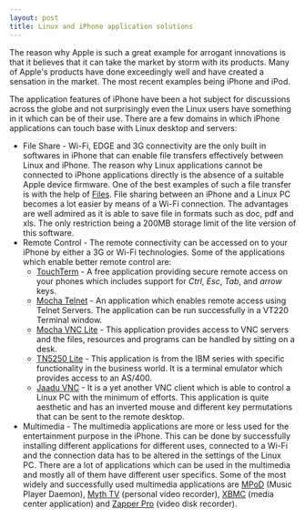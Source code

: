 ```yaml
---
layout: post
title: Linux and iPhone application solutions
---
```


The reason why Apple is such a great example for arrogant innovations is that it believes that it can take the market by storm with its products. Many of Apple's products have done exceedingly well and have created a sensation in the market. The most recent examples being iPhone and iPod.

The application features of iPhone have been a hot subject for discussions across the globe and not surprisingly even the Linux users have something in it which can be of their use. There are a few domains in which iPhone applications can touch base with Linux desktop and servers:

- File Share - Wi-Fi, EDGE and 3G connectivity are the only built in softwares in iPhone that can enable file transfers effectively between Linux and iPhone. The reason why Linux applications cannot be connected to iPhone applications directly is the absence of a suitable Apple device firmware.
One of the best examples of such a file transfer is with the help of <a href="http://www.olivetoast.com/Files/">Files</a>. File sharing between an iPhone and a Linux PC becomes a lot easier by means of a Wi-Fi connection. The advantages are well admired as it is able to save file in formats such as doc, pdf and xls. The only restriction being a 200MB storage limit of the lite version of this software.
- Remote Control  - The remote connectivity can be accessed on to your iPhone by either a 3G or Wi-Fi technologies. Some of the applications which enable better remote control are:
  + <a href="http://jbrink.net/touchterm/">TouchTerm</a> - A free application providing secure remote access on your phones which includes support for <em>Ctrl</em>, <em>Esc</em>, <em>Tab</em>, and <em>arrow</em> keys.
  +  <a href="http://www.mochasoft.dk/iphone_telnet.htm">Mocha Telnet</a> - An application which enables remote access using Telnet Servers. The application can be run successfully in a VT220 Terminal window.
  + <a href="http://www.mochasoft.dk/iphone_vnc.htm">Mocha VNC Lite</a> - This application provides access to VNC servers and the files, resources and programs can be handled by sitting on a desk.
  + <a href="http://mochasoft.dk/iphone_tn5250.htm">TN5250 Lite</a> - This application is from the IBM series with specific functionality in the business world.  It is a terminal emulator which provides access to an AS/400.
  + <a href="http://www.jugaari.com/">Jaadu VNC</a> - It is a yet another VNC client which is able to control a Linux PC with the minimum of efforts. This application is quite aesthetic and has an inverted mouse and different key permutations that can be sent to the remote desktop.
- Multimedia  - The multimedia applications are more or less used for the entertainment purpose in the iPhone. This can be done by successfully installing different applications for different uses, connected to a Wi-Fi and the connection data has to be altered in the settings of the Linux PC. There are a lot of applications which can be used in the multimedia and mostly all of them have different user specifics. Some of the most widely and successfully used multimedia applications are <a href="http://www.katoemba.net/makesnosenseatall/mpod/">MPoD</a> (Music Player Daemon), <a href="http://www.mythtv.org/">Myth TV</a> (personal video recorder), <a href="http://xbmc.org/">XBMC</a> (media center application) and  <a href="http://herzogonline.net/zapper/tiki-index.php?page=ZapperPro">Zapper Pro</a> (video disk recorder). 
